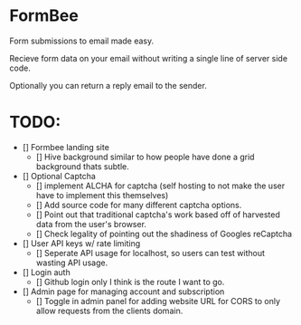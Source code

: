 # FormBee

Form submissions to email made easy.

Recieve form data on your email without writing a single line of server side code.

Optionally you can return a reply email to the sender.

# TODO:
- [] Formbee landing site
    - [] Hive background similar to how people have done a grid background thats subtle.
- [] Optional Captcha
    - [] implement ALCHA for captcha (self hosting to not make the user have to implement this themselves)
    - [] Add source code for many different captcha options.
    - [] Point out that traditional captcha's work based off of harvested data from the user's browser.
    - [] Check legality of pointing out the shadiness of Googles reCaptcha
- [] User API keys w/ rate limiting
    - [] Seperate API usage for localhost, so users can test without wasting API usage.
- [] Login auth
    - [] Github login only I think is the route I want to go.
- [] Admin page for managing account and subscription
    - [] Toggle in admin panel for adding website URL for CORS to only allow requests from the clients domain.